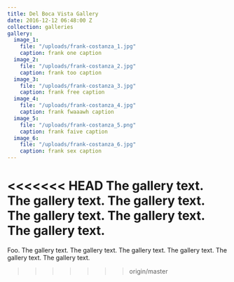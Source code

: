 ```yaml
---
title: Del Boca Vista Gallery
date: 2016-12-12 06:48:00 Z
collection: galleries
gallery:
  image_1:
    file: "/uploads/frank-costanza_1.jpg"
    caption: frank one caption
  image_2:
    file: "/uploads/frank-costanza_2.jpg"
    caption: frank too caption
  image_3:
    file: "/uploads/frank-costanza_3.jpg"
    caption: frank free caption
  image_4:
    file: "/uploads/frank-costanza_4.jpg"
    caption: frank fwaaawh caption
  image_5:
    file: "/uploads/frank-costanza_5.png"
    caption: frank faive caption
  image_6:
    file: "/uploads/frank-costanza_6.jpg"
    caption: frank sex caption
---
```


<<<<<<< HEAD
The gallery text. The gallery text. The gallery text. The gallery text. The gallery text. The gallery text.
=======
Foo. The gallery text. The gallery text. The gallery text. The gallery text. The gallery text. The gallery text.
>>>>>>> origin/master
